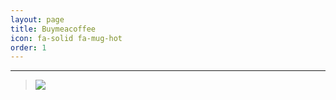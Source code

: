 ```yaml
---
layout: page
title: Buymeacoffee
icon: fa-solid fa-mug-hot
order: 1
---
```

-----------
> <a href="https://stackoverflow.com/"><img src="https://cdn.buymeacoffee.com/buttons/bmc-new-btn-logo.svg"></img></a>

